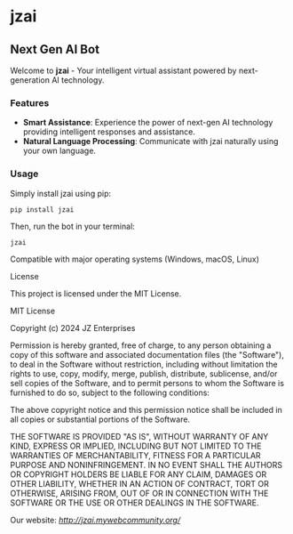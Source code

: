 # jzai

## Next Gen AI Bot

Welcome to **jzai** - Your intelligent virtual assistant powered by next-generation AI technology.

### Features

- **Smart Assistance**: Experience the power of next-gen AI technology providing intelligent responses and assistance.
- **Natural Language Processing**: Communicate with jzai naturally using your own language.

### Usage

Simply install jzai using pip:
```
pip install jzai
```
Then, run the bot in your terminal:
```
jzai
```
Compatible with major operating systems (Windows, macOS, Linux)

License

This project is licensed under the MIT License.

MIT License

Copyright (c) 2024 JZ Enterprises

Permission is hereby granted, free of charge, to any person obtaining a copy
of this software and associated documentation files (the "Software"), to deal
in the Software without restriction, including without limitation the rights
to use, copy, modify, merge, publish, distribute, sublicense, and/or sell
copies of the Software, and to permit persons to whom the Software is
furnished to do so, subject to the following conditions:

The above copyright notice and this permission notice shall be included in all
copies or substantial portions of the Software.

THE SOFTWARE IS PROVIDED "AS IS", WITHOUT WARRANTY OF ANY KIND, EXPRESS OR
IMPLIED, INCLUDING BUT NOT LIMITED TO THE WARRANTIES OF MERCHANTABILITY,
FITNESS FOR A PARTICULAR PURPOSE AND NONINFRINGEMENT. IN NO EVENT SHALL THE
AUTHORS OR COPYRIGHT HOLDERS BE LIABLE FOR ANY CLAIM, DAMAGES OR OTHER
LIABILITY, WHETHER IN AN ACTION OF CONTRACT, TORT OR OTHERWISE, ARISING FROM,
OUT OF OR IN CONNECTION WITH THE SOFTWARE OR THE USE OR OTHER DEALINGS IN THE
SOFTWARE.

Our website: *http://jzai.mywebcommunity.org/*
